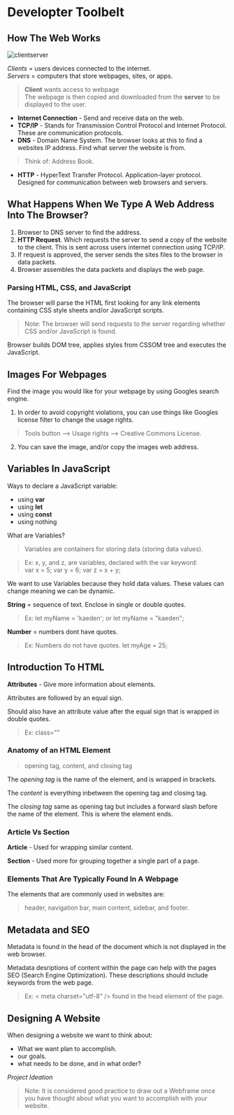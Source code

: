 # Developter Toolbelt

## How The Web Works

![clientserver](https://developer.mozilla.org/en-US/docs/Learn/Getting_started_with_the_web/How_the_Web_works/simple-client-server.png)

*Clients* = users devices connected to the internet.<br>
*Servers* = computers that store webpages, sites, or apps.

> **Client** wants access to webpage<br>
> The webpage is then copied and downloaded from the **server** to be displayed to the user. 

- **Internet Connection** - Send and receive data on the web.
- **TCP/IP** - Stands for Transmission Control Protocol and Internet Protocol. These are communication protocols.
- **DNS** - Domain Name System. The browser looks at this to find a websites IP address. Find what server the website is from.

> Think of: Address Book.

- **HTTP** - HyperText Transfer Protocol. Application-layer protocol. Designed for communication between web browsers and servers.

## What Happens When We Type A Web Address Into The Browser?

1. Browser to DNS server to find the address.
2. **HTTP Request**. Which requests the server to send a copy of the website to the client. This is sent across users internet connection using TCP/IP.
3. If request is approved, the server sends the sites files to the browser in data packets.
4. Browser assembles the data packets and displays the web page.

### Parsing HTML, CSS, and JavaScript

The browser will parse the HTML first looking for any link elements containing CSS style sheets and/or JavaScript scripts.

> Note: The browser will send requests to the server regarding whether CSS and/or JavaScript is found.

Browser builds DOM tree, applies styles from CSSOM tree and executes the JavaScript.

## Images For Webpages

Find the image you would like for your webpage by using Googles search engine.

1. In order to avoid copyright violations, you can use things like Googles license filter to change the usage rights.

>Tools button --> Usage rights --> Creative Commons License.

2. You can save the image, and/or copy the images web address.

## Variables In JavaScript

Ways to declare a JavaScript variable:

- using **var**
- using **let**
- using **const**
- using nothing

What are Variables?

> Variables are containers for storing data (storing data values).

> Ex: x, y, and z, are variables, declared with the var keyword:<br>
var x = 5;
var y = 6;
var z = x + y;

We want to use Variables because they hold data values. These values can change meaning we can be dynamic.

**String** = sequence of text. Enclose in single or double quotes.

> Ex: let myName = 'kaeden'; or let myName = "kaeden";

**Number** = numbers dont have quotes.

> Ex: Numbers do not have quotes. let myAge = 25;

## Introduction To HTML

**Attributes** - Give more information about elements.

Attributes are followed by an equal sign.

Should also have an attribute value after the equal sign that is wrapped in double quotes.

> Ex: class=""

### Anatomy of an HTML Element

> opening tag, content, and closing tag

The *opening tag* is the name of the element, and is wrapped in brackets.

The *content* is everything inbetween the opening tag and closing tag.

The *closing tag* same as opening tag but includes a forward slash before the name of the element. This is where the element ends.

### Article Vs Section

**Article** - Used for wrapping similar content.

**Section** - Used more for grouping together a single part of a page.

### Elements That Are Typically Found In A Webpage

The elements that are commonly used in websites are:

> header, navigation bar, main content, sidebar, and footer.

## Metadata and SEO

Metadata is found in the head of the document which is not displayed in the web browser.

Metadata desriptions of content within the page can help with the pages SEO (Search Engine Optimization). These descriptions should include keywords from the web page.

> Ex: < meta charset="utf-8" /> found in the head element of the page.

## Designing A Website

When designing a website we want to think about:

- What we want plan to accomplish.
- our goals.
- what needs to be done, and in what order?

*Project Ideation*

> Note: It is considered good practice to draw out a Webframe once you have thought about what you want to accomplish with your website.

